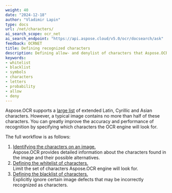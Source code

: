 ```yaml
---
weight: 40
date: "2024-12-18"
author: "Vladimir Lapin"
type: docs
url: /net/characters/
ai_search_scope: ocr_net
ai_search_endpoint: "https://api.aspose.cloud/v5.0/ocr/docsearch/ask"
feedback: OCRNET
title: Defining recognized characters
description: Defining allow- and denylist of characters that Aspose.OCR looks for.
keywords:
- whitelist
- blacklist
- symbols
- characters
- letters
- probability
- allow
- deny
---
```


Aspose.OCR supports a [large list](/ocr/net/recognition-languages/) of extended Latin, Cyrillic and Asian characters. However, a typical image contains no more than half of these characters. You can greatly improve the accuracy and performance of recognition by specifying which characters the OCR engine will look for.

The full workflow is as follows:

1. [Identifying the characters on an image.](/ocr/net/characters-identify/)  
   Aspose.OCR provides detailed information about the characters found in the image and their possible alternatives.
2. [Defining the whitelist of characters.](/ocr/net/characters-whitelist/)  
   Limit the set of characters Aspose.OCR engine will look for.
3. [Defining the blacklist of characters.](/ocr/net/characters-blacklist/)  
   Explicitly ignore certain image defects that may be incorrectly recognized as characters.

